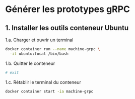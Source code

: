 # Générer les prototypes gRPC

## 1. Installer les outils conteneur Ubuntu

1.a. Charger et ouvrir un terminal

```bash
docker container run --name machine-grpc \
  -it ubuntu:focal /bin/bash
```

1.b. Quitter le conteneur

```bash
# exit
```

1.c. Rétablir le terminal du conteneur

```bash
docker container start -ia machine-grpc
```

